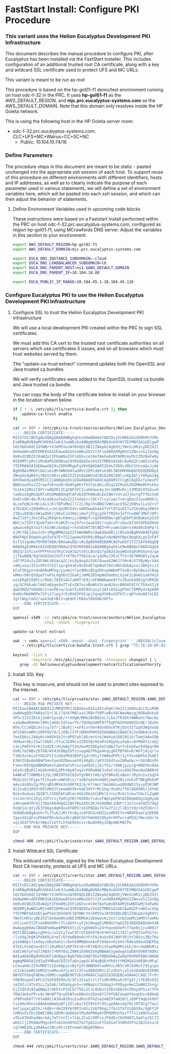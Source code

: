 # FastStart Install: Configure PKI Procedure
### This variant uses the Helion Eucalyptus Development PKI Infrastructure

This document describes the manual procedure to configure PKI, after Eucalyptus has been installed
via the FastStart installer. This includes configuration of an additional trusted root CA
certificate, along with a key and wildcard SSL certificate used to protect UFS and MC URLs.

This variant is meant to be run as root

This procedure is based on the hp-gol01-f1 demo/test environment running on host odc-f-32 in the PRC.
It uses **hp-gol01-f1** as the AWS_DEFAULT_REGION, and **mjc.prc.eucalyptus-systems.com** as the
AWS_DEFAULT_DOMAIN. Note that this domain only resolves inside the HP Goleta network.

This is using the following host in the HP Goleta server room:
- odc-f-32.prc.eucalyptus-systems.com: CLC+UFS+MC+Walrus+CC+SC+NC
  - Public: 10.104.10.74/16

### Define Parameters

The procedure steps in this document are meant to be static - pasted unchanged into the appropriate
ssh session of each host. To support reuse of this procedure on different environments with
different identifiers, hosts and IP addresses, as well as to clearly indicate the purpose of each
parameter used in various statements, we will define a set of environment variables here, which
will be pasted into each ssh session, and which can then adjust the behavior of statements.

1. Define Environment Variables used in upcoming code blocks

    These instructions were based on a Faststart Install performed within the PRC on host
    odc-f-32.prc.eucalyptus-systems.com, configured as region hp-gol01-f1, using MCrawfords
    DNS server. Adjust the variables in this section to your environment.

    ```bash
    export AWS_DEFAULT_REGION=hp-gol01-f1
    export AWS_DEFAULT_DOMAIN=mjc.prc.eucalyptus-systems.com

    export EUCA_DNS_INSTANCE_SUBDOMAIN=.cloud
    export EUCA_DNS_LOADBALANCER_SUBDOMAIN=lb
    export EUCA_DNS_PARENT_HOST=ns1.$AWS_DEFAULT_DOMAIN
    export EUCA_DNS_PARENT_IP=10.104.10.80

    export EUCA_PUBLIC_IP_RANGE=10.104.45.1-10.104.45.126
    ```

### Configure Eucalyptus PKI to use the Helion Eucalyptus Development PKI Infrastructure

1. Configure SSL to trust the Helion Eucalyptus Development PKI Infrastructure

    We will use a local development PKI created within the PRC to sign SSL certificates.

    We must add this CA cert to the trusted root certificate authorities on all servers which
    use certificates it issues, and on all browsers which must trust websites served by them.

    The "update-ca-trust extract" command updates both the OpenSSL and Java trusted ca bundles.

    We will verify certificates were added to the OpenSSL trusted ca bundle and Java trusted ca
    bundle.

    You can copy the body of the certificate below to install on your browser in the location 
    shown below.

    ```bash
    if [ ! -L /etc/pki/tls/certs/ca-bundle.crt ]; then
        update-ca-trust enable
    fi

    cat << EOF > /etc/pki/ca-trust/source/anchors/Helion_Eucalyptus_Development_Root_Certification_Authority.crt
    -----BEGIN CERTIFICATE-----
    MIIGfDCCBGSgAwIBAgIBADANBgkqhkiG9w0BAQsFADCBujELMAkGA1UEBhMCVVMx
    EzARBgNVBAgMCkNhbGlmb3JuaWExDzANBgNVBAcMBkdvbGV0YTEYMBYGA1UECgwP
    SGV3bGV0dC1QYWNrYXJkMSYwJAYDVQQLDB1IZWxpb24gRXVjYWx5cHR1cyBEZXZl
    bG9wbWVudDFDMEEGA1UEAww6SGVsaW9uIEV1Y2FseXB0dXMgRGV2ZWxvcG1lbnQg
    Um9vdCBDZXJ0aWZpY2F0aW9uIEF1dGhvcml0eTAeFw0xNTA0MjAyMzI2MzNaFw0y
    NTA0MTcyMzI2MzNaMIG6MQswCQYDVQQGEwJVUzETMBEGA1UECAwKQ2FsaWZvcm5p
    YTEPMA0GA1UEBwwGR29sZXRhMRgwFgYDVQQKDA9IZXdsZXR0LVBhY2thcmQxJjAk
    BgNVBAsMHUhlbGlvbiBFdWNhbHlwdHVzIERldmVsb3BtZW50MUMwQQYDVQQDDDpI
    ZWxpb24gRXVjYWx5cHR1cyBEZXZlbG9wbWVudCBSb290IENlcnRpZmljYXRpb24g
    QXV0aG9yaXR5MIICIjANBgkqhkiG9w0BAQEFAAOCAg8AMIICCgKCAgEAzTy4eoFV
    BNQYawVhvzZ2rawfV6+oOOr6bNfg8K+TV3faLBXicN1q2XIMuGh2DGMNe0kPskku
    Tn1kk1SMatC8FtrwNQZRlZCqYQP2PC3jabOawo4yJU+3AMMvR+j33MSDY4Tm2uuh
    lwXKzxDgMadpRTxDSbMmBQXqHTAPubIOTM4Nu8LEUiNmTv4tvUJjRxYqTYfbsSUd
    Ox8cvQKr4k/R/kuxD6iwTwdyZ227oXqSv/cQC+7lcyCuq+7+ergbmz52uzAD0klL
    GLxeFpNLk+WcL6LV/KlTBPuMmIlT/ZsJ9plHsNB6lVWXsacVSG2jHQhylLu32rvT
    47D1AXCvIDQeMxzLvJeLQoUM7XXV/oAMZww6b4aXTsFl07avEE7u7I6vNSqiRWtn
    23DuiD6QExSWiwDUEzj0DxCsU366jiHw7j5fgjg3k7TNIKn3oTYnx8WFJMH7/DPc
    HwZ7zOYj3hzCASy2ROqV4/K8mniicQHWpfrvgX980EWsrgNlgDbPCBXBqKwCp5I9
    WDCjx7IDtY3peDfa8+rKzWCE+cwjH7v+1avm16Y/rq4cuP/uUazbT3HtEPbAZHvb
    qAwace0g57w1Yckk3WtzbaQqI+rkV503HT7DCNDZ+MryuWxSU8+xSHUdKsEmPpr1
    ejMcYAEjdau1x5+jMgpBMN2opZZfmWoNWRsCAwEAAaOBijCBhzAdBgNVHQ4EFgQU
    NkKFNpC6OqbkLgVZoFATE+TS21gwHwYDVR0jBBgwFoAUNkKFNpC6OqbkLgVZoFAT
    E+TS21gwDwYDVR0TAQH/BAUwAwEB/zALBgNVHQ8EBAMCAQYwEQYJYIZIAYb4QgEB
    BAQDAgEGMAkGA1UdEQQCMAAwCQYDVR0SBAIwADANBgkqhkiG9w0BAQsFAAOCAgEA
    OBZU/IohiseYPFFhhvUfKyCvoAlb2tx9jL0UxQifgd02G3wyWOa5q0sRVGynd/qa
    jjTkw0DN/9gt8dQIUU1XdfJ+KT8sfTd6z4/w/yqU6uJ3EvCTV3+G67W9UOtyJqub
    sdCYP24v2uZdF4WLU6Gacq2C/oL0yAngXcEdEC8uwo62WKJftN+AiV7YByWyrX4d
    vaNjxoa/ZF2sXPeY76ZliprgG4xEe9v0SdE7qU8wVlDVc8DtdUkAyosc38HynizI
    kCxPZKgyn+doBXNwMPeq/yyeWjt7av9MozBSgdUhnpHWbmPTouBc+8p58wiolBap
    oMHur98tQYDpwTYwPXL9gQ6V22GaKjJmMGZ8S9pNGhUeHzLVyaFiLBeKh1am7HiX
    wzoERgKZX8Pcs/Rk6/Z0IK1AG7aOHTrE9jrmFNHWDqme0Y7sIRukkd88JgthRRZD
    zq/GCP6kaAclH4Cm6bgeXw7TvEv2B7ocoBoWhV3cqnNJbujB66H59ItCfG9xG3j8
    qkU3RQU7V9UDb/2+anPE+w/SukYILKHT9GCqsyC3Afc855ugPhXC7EMMyd+Xp88M
    Hx6H/MmbW0Pe72Fs27ipgJrEzRXd5FHIzpj2qug9SHEw3d7H7LrqDYs6eA07oL8I
    Zg+lWqylmGZ/aaG3qEnB1I+q6dUCrKDmxtOk6HAJ6PI=
    -----END CERTIFICATE-----
    EOF

    openssl x509 -in /etc/pki/ca-trust/source/anchors/Helion_Eucalyptus_Development_Root_Certification_Authority.crt \
                 -sha1 -noout -fingerprint
    
    update-ca-trust extract
    
    awk -v cmd='openssl x509 -noout -sha1 -fingerprint' ' /BEGIN/{close(cmd)};{print | cmd}' \
        < /etc/pki/tls/certs/ca-bundle.trust.crt | grep "75:76:2A:DF:A3:97:E8:C8:2F:0A:60:D7:4A:A1:94:AC:8E:A9:E9:3B"
     
    keytool -list \
            -keystore /etc/pki/java/cacerts -storepass changeit | \
       grep -A1 helioneucalyptusdevelopmentrootcertificationauthority
    ```

2. Install SSL Key

    This key is insecure, and should not be used to protect sites exposed to the Internet.

    ```bash
    cat << EOF > /etc/pki/tls/private/star.$AWS_DEFAULT_REGION.$AWS_DEFAULT_DOMAIN.key
    -----BEGIN RSA PRIVATE KEY-----
    MIIEowIBAAKCAQEA1ZvMKQTPRJJGNSQvoA1VuIbtuPpKr5m13j3GO6sdLI3LnR9N
    Xw0HwgQ9cFm8ooISrC3LtlQsk7MAlxa1JRB+fU9PimBxV8CNewNpcgj0O8aDxku8
    XP5c13YCZECkj3eB+Syvqk/+rXXgW/MHb2BXBQCeLlLEeJTR2EkY4WNuhs7Nwc0y
    sadaBwdKXH4nl8Mojm6OcIdfvwcYV/TDUOp5AMT9ffXqPh45F6O9HZGvQErlBxDx
    Khk/CCz8QDiXvjsyJSTrjJBu8jj+xF4ivrUe+AdodUhcKTKjEUs5Ifzp63WgVoUb
    bF2hAhxmMhcUO9fQV70/ijO9LC2fFvNRHdPWVQIDAQABAoIBAQCXJJodHA4ckvOi
    fmxEb6sL2k0y6ccW4UhSbJtrdPQ7pklAb/mrG+k1WxKuAJD829Sih/TwmjbAe5Qb
    VDHwe+9Ec23wl7UbRl/VfuCJk9Rcx2ZOVSB/HGxM+G9QyHyoFwOccAYMGHY3/oQ2
    C4xjPmPUYk+Kr33dZE/nHjHAqT53m2mvMVI8EgSeCUQBJ7o+TvEnkEwnS4Opq+RN
    UVKLYmINBx2D7hN/W341KdHpIUfzivagAEFPKgxAhqLgHCPBTAhvR/WGTjAjqrla
    T3OU3zvkuzVYQG2FSI3zQ6aPK9IB5Pjq3+CMiylVW9kdPPkrIyYTevbWFkkZhAEt
    E2HVIG8xAoGBAPSmvVywVOZ0wuueV0j48gD//yKX1hEdtuv2ORwbkr+rUUzBGsPn
    FsmvrKEhQpbBWGMakotaHnFwYuPcnzvwdXbSjJdifkS/+b0Kjp2ycg+DR8YKv94a
    e6zXcdByR1leG1KnH4ULQPktWyAfaq3+PGRoWAE3s9xC+k1xz4OG7KwvAoGBAN+E
    bAWKaFTJ0NMDx131LJ9RIHThX26IUYgVNXtfAb/q5f8RodlxBoVrJRyhu1vz5q54
    MUdz1XcVFypv7Slhyok+aN6V8cz/r1dAFq41HuhN6SjmeKZN1iVwXJFTBEgRkKeP
    mAxzdsNXvZgrPU/qM1dRXm3nX0R7KIck/kTrWvC7AoGAGLwq9Q4W513yvyO5K3WP
    8i3vu62iRQS+E8lHKOJYyewmQh5b+GaK1UVfrMLSGq/doddz7YblAQ8d0G/j4YmE
    Nsk+0adxoL3QIB7LIIKEKbFaNlmr4GbJDkaSCUMkl5J+LLMc6rSikw7U4cCLZqAH
    txcdnrHlC2XyLJZPJrsjfp0CgYBlYO2R0cYidusFWphpkFNt62D6QmKDgsbgHyaD
    z4K+pm8tMrUjJ7WafA94Hg8Z1NVTWuaXDv3KJkG8mMmL1HQFrc3o7z+eCHZh74qZ
    9zQOj4/qYiZk37b6gi0qKOovOfBPX7zKIPDEBx7STwJfJc2llB1tYdz+9ZFbQrcl
    UU6NEwKBgAuUS+TLfTw6JJMlfVcByJz6FQCOzGMZ2va8R9Ifn+NROFDaoCqtDEMG
    Igosd4JgFzuPD4mFREvbduzdGrgN4Cbb7hmU8QJ9kyU+VRYwr+aMIQjYWxzGArJo
    xql2Ed7tPn8ctWpsTikYYLhYmEkE8cvrrBuQVOGy32Np4WCMQCPw
    -----END RSA PRIVATE KEY-----
    EOF

    chmod 400 /etc/pki/tls/private/star.$AWS_DEFAULT_REGION.$AWS_DEFAULT_DOMAIN.key
    ```

5. Install Wildcard SSL Certificate

    This wildcard certificate, signed by the Helion Eucalyptus Development Root CA hierarchy, 
    protects all UFS and MC URLs.

    ```bash
    cat << EOF > /etc/pki/tls/certs/star.$AWS_DEFAULT_REGION.$AWS_DEFAULT_DOMAIN.crt
    -----BEGIN CERTIFICATE-----
    MIIFuDCCA6CgAwIBAgIBATANBgkqhkiG9w0BAQsFADCBujELMAkGA1UEBhMCVVMx
    EzARBgNVBAgMCkNhbGlmb3JuaWExDzANBgNVBAcMBkdvbGV0YTEYMBYGA1UECgwP
    SGV3bGV0dC1QYWNrYXJkMSYwJAYDVQQLDB1IZWxpb24gRXVjYWx5cHR1cyBEZXZl
    bG9wbWVudDFDMEEGA1UEAww6SGVsaW9uIEV1Y2FseXB0dXMgRGV2ZWxvcG1lbnQg
    Um9vdCBDZXJ0aWZpY2F0aW9uIEF1dGhvcml0eTAeFw0xNTA0MjEwNDIwMjVaFw0x
    ODA0MjAwNDIwMjVaMIGbMQswCQYDVQQGEwJVUzETMBEGA1UECAwKQ2FsaWZvcm5p
    YTEYMBYGA1UECgwPSGV3bGV0dC1QYWNrYXJkMSYwJAYDVQQLDB1IZWxpb24gRXVj
    YWx5cHR1cyBEZXZlbG9wbWVudDE1MDMGA1UEAwwsKi5ocC1nb2wwMS1mMS5tamMu
    cHJjLmV1Y2FseXB0dXMtc3lzdGVtcy5jb20wggEiMA0GCSqGSIb3DQEBAQUAA4IB
    DwAwggEKAoIBAQDVm8wpBM9EkkY1JC+gDVW4hu24+kqvmbXePcY7qx0sjcudH01f
    DQfCBD1wWbyighKsLcu2VCyTswCXFrUlEH59T0+KYHFXwI17A2lyCPQ7xoPGS7xc
    /lzXdgJkQKSPd4H5LK+qT/6tdeBb8wdvYFcFAJ4uUsR4lNHYSRjhY26Gzs3BzTKx
    p1oHB0pcfieXwyiObo5wh1+/BxhX9MNQ6nkAxP199eo+HjkXo70dka9ASuUHEPEq
    GT8ILPxAOJe+OzIlJOuMkG7yOP7EXiK+tR74B2h1SFwpMqMRSzkh/OnrdaBWhRts
    XaECHGYyFxQ719BXvT+KM70sLZ8W81Ed09ZVAgMBAAGjgeUwgeIwDAYDVR0TAQH/
    BAIwADAdBgNVHSUEFjAUBggrBgEFBQcDAQYIKwYBBQUHAwIwDgYDVR0PAQH/BAQD
    AgWgMB8GA1UdIwQYMBaAFDZChTaQujqm5C4FWaBQExPk0ttYMGMGA1UdEQRcMFqC
    LCouaHAtZ29sMDEtZjEubWpjLnByYy5ldWNhbHlwdHVzLXN5c3RlbXMuY29tgipo
    cC1nb2wwMS1mMS5tamMucHJjLmV1Y2FseXB0dXMtc3lzdGVtcy5jb20wHQYDVR0O
    BBYEFFbbqFHEHuiO0MicaqHBE06TUk1nMA0GCSqGSIb3DQEBCwUAA4ICAQC/FrPc
    Y0A9UugUdlbPLV2SUF69ED6v9/5Fz3IxwZrvl2fsdRnRMsx6rKfgItjtfEd6s0Z2
    imZ9Izi9TnV5LLZy5aK/Jd5bdyg+S+rnRNqUsY3Gbbg3+PXDyg+He12aNHIZnnq/
    EjZIQ5dv9Iw6BHw3rHhhfcPIUCbf75SLIC+L8Ubu1IVBzG0bnXvTDeyOP1uxtfFh
    fEWJ3mkvFP+vArJW+WTfQ+yEkNfnoDNsGtdZmxDYlF9fGBIUwqUfAoqUDs+E0HaD
    iF0Pndk6T7r6lwBA1lWJHuAZ0suIudRutOTmZxa2eWZ9TwN2KCLi89PY9qbsk9UY
    ticHXo9hnJu8AmkUmWaGaQfjZZlzAu/kI59tb7r9ScypRAesdq76Lt0T4Cg77oLC
    botipgxLgD2k/rkQK+rdm329Y6Y8PIvbSzzVAT0kgLIfbiSTGfViQ6S8x/dgEf2F
    CHRUvXzZkzSDWIlBNLG8DRrdwDQoXlMydmPN8pAYOPNOMnShxzT77s134QUCw1aC
    uTGv6THdhymNe/kAj7wT1tnTi+71bLZCxUJIMFzx/P9dE+I6SM46TLOqOlp2SC7Z
    aKXzlj19VmNaPHgzehTz6CHxHOtKZ7eCTpA32uFf5SEGaf3V0RdVFh22NJ2evu/b
    zq74AEZHLy3AAkwztNcx9Cst8YnxmmlNQg0INQ==
    -----END CERTIFICATE-----
    EOF

    chmod 444 /etc/pki/tls/certs/star.$AWS_DEFAULT_REGION.$AWS_DEFAULT_DOMAIN.crt
    ```

